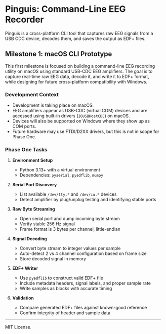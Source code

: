 # Pinguis: Command-Line EEG Recorder

Pinguis is a cross-platform CLI tool that captures raw EEG signals from a USB CDC device, decodes them, and saves the output as EDF+ files.

## Milestone 1: macOS CLI Prototype

This first milestone is focused on building a command-line EEG recording utility on macOS using standard USB-CDC EEG amplifiers. The goal is to capture real-time raw EEG data, decode it, and write it to EDF+ format, while designing for future cross-platform compatibility with Windows.

### Development Context
- Development is taking place on macOS.
- EEG amplifiers appear as USB-CDC (virtual COM) devices and are accessed using built-in drivers (`IOUSBHostCDC`) on macOS.
- Devices will also be supported on Windows where they show up as COM ports.
- Future hardware may use FTDI/D2XX drivers, but this is not in scope for Phase One.

### Phase One Tasks
1. **Environment Setup**
   - Python 3.13+ with a virtual environment
   - Dependencies: `pyserial`, `pyedflib`, `numpy`

2. **Serial Port Discovery**
   - List available `/dev/tty.*` and `/dev/cu.*` devices
   - Detect amplifier by plug/unplug testing and identifying stable ports

3. **Raw Byte Streaming**
   - Open serial port and dump incoming byte stream
   - Verify stable 256 Hz signal
   - Frame format is 3 bytes per channel, little-endian

4. **Signal Decoding**
   - Convert byte stream to integer values per sample
   - Auto-detect 2 vs 4 channel configuration based on frame size
   - Store decoded signal in memory

5. **EDF+ Writer**
   - Use `pyedflib` to construct valid EDF+ file
   - Include metadata headers, signal labels, and proper sample rate
   - Write samples as blocks with accurate timing

6. **Validation**
   - Compare generated EDF+ files against known-good reference
   - Confirm integrity of header and sample data

---

MIT License.
